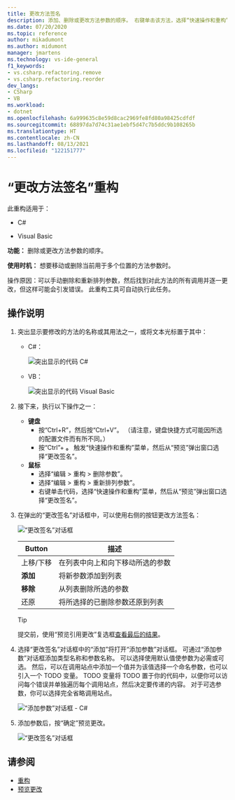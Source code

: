 ```yaml
---
title: 更改方法签名
description: 添加、删除或更改方法参数的顺序。 右键单击该方法，选择“快速操作和重构”，然后选择“更改签名”。
ms.date: 07/20/2020
ms.topic: reference
author: mikadumont
ms.author: midumont
manager: jmartens
ms.technology: vs-ide-general
f1_keywords:
- vs.csharp.refactoring.remove
- vs.csharp.refactoring.reorder
dev_langs:
- CSharp
- VB
ms.workload:
- dotnet
ms.openlocfilehash: 6a999635c8e59d8cac2969fe8fd80a98425cdfdf
ms.sourcegitcommit: 68897da7d74c31ae1ebf5d47c7b5ddc9b108265b
ms.translationtype: HT
ms.contentlocale: zh-CN
ms.lasthandoff: 08/13/2021
ms.locfileid: "122151777"
---
```

# <a name="change-a-method-signature-refactoring"></a>“更改方法签名”重构

此重构适用于：

- C#

- Visual Basic

**功能：** 删除或更改方法参数的顺序。

**使用时机：** 想要移动或删除当前用于多个位置的方法参数时。

操作原因：可以手动删除和重新排列参数，然后找到对此方法的所有调用并逐一更改，但这样可能会引发错误。  此重构工具可自动执行此任务。

## <a name="how-to"></a>操作说明

1. 突出显示要修改的方法的名称或其用法之一，或将文本光标置于其中：

   - C#：

       ![突出显示的代码 C#](media/changesignature-highlight-cs.png)

   - VB：

       ![突出显示的代码 Visual Basic](media/changesignature-highlight-vb.png)

2. 接下来，执行以下操作之一：

   - **键盘**
      - 按“Ctrl+R”，然后按“Ctrl+V”。  （请注意，键盘快捷方式可能因所选的配置文件而有所不同。）
      - 按“Ctrl”+ **。** 触发“快速操作和重构”菜单，然后从“预览”弹出窗口选择“更改签名”。
   - **鼠标**
      - 选择“编辑 > 重构 > 删除参数”。
      - 选择“编辑 > 重构 > 重新排列参数”。
      - 右键单击代码，选择“快速操作和重构”菜单，然后从“预览”弹出窗口选择“更改签名”。

3. 在弹出的“更改签名”对话框中，可以使用右侧的按钮更改方法签名：

   ![“更改签名”对话框](media/change-signature.png)

   | Button | 描述
   | ------ | ---
   | 上移/下移 | 在列表中向上和向下移动所选的参数
   | **添加** | 将新参数添加到列表
   | **移除** | 从列表删除所选的参数
   | 还原 | 将所选择的已删除参数还原到列表

   > [!TIP]
   > 提交前，使用“预览引用更改”复选框[查看最后的结果](../../ide/preview-changes.md)。

4. 选择“更改签名”对话框中的“添加”将打开“添加参数”对话框。 可通过“添加参数”对话框添加类型名称和参数名称。 可以选择使用默认值使参数为必需或可选。 然后，可以在调用站点中添加一个值并为该值选择一个命名参数，也可以引入一个 TODO 变量。 TODO 变量将 TODO 置于你的代码中，以便你可以访问每个错误并单独遍历每个调用站点，然后决定要传递的内容。 对于可选参数，你可以选择完全省略调用站点。

    ![“添加参数”对话框 - C#](media/add-parameter-dialog.png)

5. 添加参数后，按“确定”预览更改。

    ![“更改签名”对话框](media/change-signature.png)

## <a name="see-also"></a>请参阅

- [重构](../refactoring-in-visual-studio.md)
- [预览更改](../../ide/preview-changes.md)